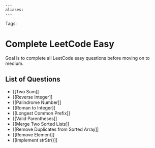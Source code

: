 ```
---
aliases:
---
```

Tags:

# Complete LeetCode Easy
Goal is to complete all LeetCode easy questions before moving on to medium.

## List of Questions
- [[Two Sum]]
- [[Reverse Integer]]
- [[Palindrome Number]]
- [[Roman to Integer]]
- [[Longest Common Prefix]]
- [[Valid Parentheses]]
- [[Merge Two Sorted Lists]]
- [[Remove Duplicates from Sorted Array]]
- [[Remove Element]]
- [[Implement strStr()]]